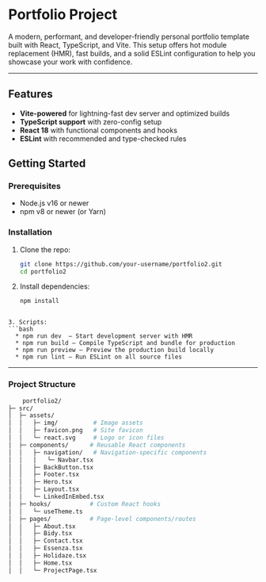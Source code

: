 # Portfolio Project



A modern, performant, and developer-friendly personal portfolio template built with React, TypeScript, and Vite. This setup offers hot module replacement (HMR), fast builds, and a solid ESLint configuration to help you showcase your work with confidence.

---

##  Features

- **Vite-powered** for lightning-fast dev server and optimized builds  
- **TypeScript support** with zero-config setup  
- **React 18** with functional components and hooks  
- **ESLint** with recommended and type-checked rules  
  


##  Getting Started

### Prerequisites

- Node.js v16 or newer  
- npm v8 or newer (or Yarn)  

### Installation

1. Clone the repo:  
   ```bash
   git clone https://github.com/your-username/portfolio2.git
   cd portfolio2

   ```

2. Install dependencies:
   ```bash 
   npm install
  ```

3. Scripts:
  ```bash
    * npm run dev  — Start development server with HMR
    * npm run build — Compile TypeScript and bundle for production
    * npm run preview — Preview the production build locally
    * npm run lint — Run ESLint on all source files   
  ```

---

###  Project Structure

```bash
    portfolio2/
├─ src/
│  ├─ assets/
│  │   ├─ img/          # Image assets
│  │   ├─ favicon.png   # Site favicon
│  │   └─ react.svg     # Logo or icon files
│  ├─ components/      # Reusable React components
│  │   ├─ navigation/   # Navigation-specific components
│  │   │   └─ Navbar.tsx
│  │   ├─ BackButton.tsx
│  │   ├─ Footer.tsx
│  │   ├─ Hero.tsx
│  │   ├─ Layout.tsx
│  │   └─ LinkedInEmbed.tsx
│  ├─ hooks/           # Custom React hooks
│  │   └─ useTheme.ts
│  ├─ pages/           # Page-level components/routes
│  │   ├─ About.tsx
│  │   ├─ Bidy.tsx
│  │   ├─ Contact.tsx
│  │   ├─ Essenza.tsx
│  │   ├─ Holidaze.tsx
│  │   ├─ Home.tsx
│  │   └─ ProjectPage.tsx

  ```
  